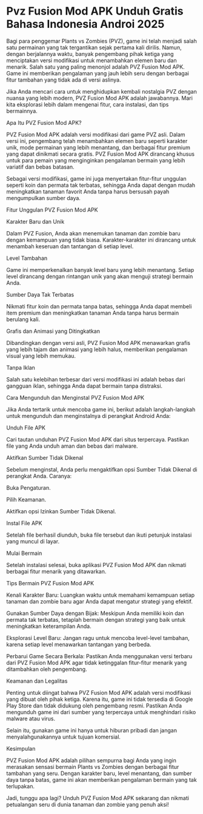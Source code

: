 # Pvz Fusion Mod APK Unduh Gratis Bahasa Indonesia Androi 2025
Bagi para penggemar Plants vs Zombies (PVZ), game ini telah menjadi salah satu permainan yang tak tergantikan sejak pertama kali dirilis. Namun, dengan berjalannya waktu, banyak pengembang pihak ketiga yang menciptakan versi modifikasi untuk menambahkan elemen baru dan menarik. Salah satu yang paling menonjol adalah PVZ Fusion Mod APK. Game ini memberikan pengalaman yang jauh lebih seru dengan berbagai fitur tambahan yang tidak ada di versi aslinya.

Jika Anda mencari cara untuk menghidupkan kembali nostalgia PVZ dengan nuansa yang lebih modern, PVZ Fusion Mod APK adalah jawabannya. Mari kita eksplorasi lebih dalam mengenai fitur, cara instalasi, dan tips bermainnya.

Apa Itu PVZ Fusion Mod APK?

PVZ Fusion Mod APK adalah versi modifikasi dari game PVZ asli. Dalam versi ini, pengembang telah menambahkan elemen baru seperti karakter unik, mode permainan yang lebih menantang, dan berbagai fitur premium yang dapat dinikmati secara gratis. PVZ Fusion Mod APK dirancang khusus untuk para pemain yang menginginkan pengalaman bermain yang lebih variatif dan bebas batasan.

Sebagai versi modifikasi, game ini juga menyertakan fitur-fitur unggulan seperti koin dan permata tak terbatas, sehingga Anda dapat dengan mudah meningkatkan tanaman favorit Anda tanpa harus bersusah payah mengumpulkan sumber daya.

Fitur Unggulan PVZ Fusion Mod APK

Karakter Baru dan Unik

Dalam PVZ Fusion, Anda akan menemukan tanaman dan zombie baru dengan kemampuan yang tidak biasa. Karakter-karakter ini dirancang untuk menambah keseruan dan tantangan di setiap level.

Level Tambahan

Game ini memperkenalkan banyak level baru yang lebih menantang. Setiap level dirancang dengan rintangan unik yang akan menguji strategi bermain Anda.

Sumber Daya Tak Terbatas

Nikmati fitur koin dan permata tanpa batas, sehingga Anda dapat membeli item premium dan meningkatkan tanaman Anda tanpa harus bermain berulang kali.

Grafis dan Animasi yang Ditingkatkan

Dibandingkan dengan versi asli, PVZ Fusion Mod APK menawarkan grafis yang lebih tajam dan animasi yang lebih halus, memberikan pengalaman visual yang lebih memukau.

Tanpa Iklan

Salah satu kelebihan terbesar dari versi modifikasi ini adalah bebas dari gangguan iklan, sehingga Anda dapat bermain tanpa distraksi.

Cara Mengunduh dan Menginstal PVZ Fusion Mod APK

Jika Anda tertarik untuk mencoba game ini, berikut adalah langkah-langkah untuk mengunduh dan menginstalnya di perangkat Android Anda:

Unduh File APK

Cari tautan unduhan PVZ Fusion Mod APK dari situs terpercaya. Pastikan file yang Anda unduh aman dan bebas dari malware.

Aktifkan Sumber Tidak Dikenal

Sebelum menginstal, Anda perlu mengaktifkan opsi Sumber Tidak Dikenal di perangkat Anda. Caranya:

Buka Pengaturan.

Pilih Keamanan.

Aktifkan opsi Izinkan Sumber Tidak Dikenal.

Instal File APK

Setelah file berhasil diunduh, buka file tersebut dan ikuti petunjuk instalasi yang muncul di layar.

Mulai Bermain

Setelah instalasi selesai, buka aplikasi PVZ Fusion Mod APK dan nikmati berbagai fitur menarik yang ditawarkan.

Tips Bermain PVZ Fusion Mod APK

Kenali Karakter Baru: Luangkan waktu untuk memahami kemampuan setiap tanaman dan zombie baru agar Anda dapat mengatur strategi yang efektif.

Gunakan Sumber Daya dengan Bijak: Meskipun Anda memiliki koin dan permata tak terbatas, tetaplah bermain dengan strategi yang baik untuk meningkatkan keterampilan Anda.

Eksplorasi Level Baru: Jangan ragu untuk mencoba level-level tambahan, karena setiap level menawarkan tantangan yang berbeda.

Perbarui Game Secara Berkala: Pastikan Anda menggunakan versi terbaru dari PVZ Fusion Mod APK agar tidak ketinggalan fitur-fitur menarik yang ditambahkan oleh pengembang.

Keamanan dan Legalitas

Penting untuk diingat bahwa PVZ Fusion Mod APK adalah versi modifikasi yang dibuat oleh pihak ketiga. Karena itu, game ini tidak tersedia di Google Play Store dan tidak didukung oleh pengembang resmi. Pastikan Anda mengunduh game ini dari sumber yang terpercaya untuk menghindari risiko malware atau virus.

Selain itu, gunakan game ini hanya untuk hiburan pribadi dan jangan menyalahgunakannya untuk tujuan komersial.

Kesimpulan

PVZ Fusion Mod APK adalah pilihan sempurna bagi Anda yang ingin merasakan sensasi bermain Plants vs Zombies dengan berbagai fitur tambahan yang seru. Dengan karakter baru, level menantang, dan sumber daya tanpa batas, game ini akan memberikan pengalaman bermain yang tak terlupakan.

Jadi, tunggu apa lagi? Unduh PVZ Fusion Mod APK sekarang dan nikmati petualangan seru di dunia tanaman dan zombie yang penuh aksi!
